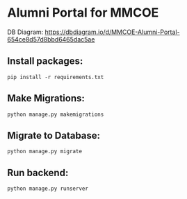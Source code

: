 # Alumni Portal for MMCOE

DB Diagram: https://dbdiagram.io/d/MMCOE-Alumni-Portal-654ce8d57d8bbd6465dac5ae

## Install packages:
```
pip install -r requirements.txt
```

## Make Migrations:
```
python manage.py makemigrations
```

## Migrate to Database:
```
python manage.py migrate
```

## Run backend:
```
python manage.py runserver
```

